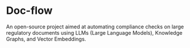 # Doc-flow
An open-source project aimed at automating compliance checks on large regulatory documents using LLMs (Large Language Models), Knowledge Graphs, and Vector Embeddings.
